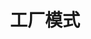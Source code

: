 ---
title: 工厂模式
icon: /assets/images/brainBoom/designPatterns/factory-method-mini.png
order: 1
category:
  - 设计模式
---